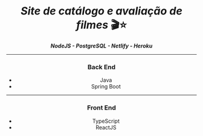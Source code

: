 <center> 

# ***Site de catálogo e avaliação de filmes*** 🎬⭐
***NodeJS - PostgreSQL - Netlify - Heroku***

-------------------

### Back End
<p>
  
- Java
- Spring Boot

-------------------

### Front End
<p>
  
- TypeScript
- ReactJS 
	
</center>
